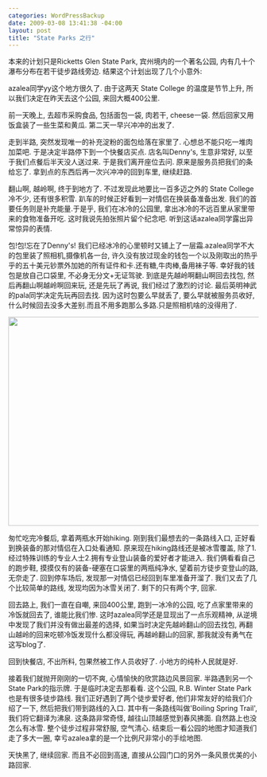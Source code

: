 ```yaml
--- 
categories: WordPressBackup
date: 2009-03-08 13:41:38 -04:00
layout: post
title: "State Parks 之行"
---
```

本来的计划只是Ricketts Glen State Park, 宾州境内的一个著名公园, 内有几十个瀑布分布在若干徒步路线旁边. 结果这个计划出现了几个小意外:

<!--more-->azalea同学yy这个地方很久了. 由于这两天 State College 的温度是节节上升, 所以我们决定在昨天去这个公园, 来回大概400公里.

前一天晚上, 去超市采购食品, 包括面包一袋, 肉若干, cheese一袋. 然后回家又用饭盒装了一些生菜和黄瓜. 第二天一早兴冲冲的出发了.

走到半路, 突然发现唯一的补充淀粉的面包给落在家里了. 心想总不能只吃一堆肉加菜吧. 于是决定半路停下到一个快餐店买点. 店名叫Denny's, 生意非常好, 以至于我们点餐后半天没人送过来. 于是我们离开座位去问. 原来是服务员把我们的条给忘了. 拿到点的东西后再一次兴冲冲的回到车里, 继续赶路.

翻山啊, 越岭啊, 终于到地方了. 不过发现此地要比一百多迈之外的 State College冷不少, 还有很多积雪. 趴车的时候正好看到一对情侣在换装备准备出发. 我们的首要任务则是补充能量.于是乎, 我们在冰冷的公园里, 拿出冰冷的不远百里从家里带来的食物准备开吃. 这时我说先拍张照片留个纪念吧. 听到这话azalea同学露出异常惊异的表情.

包!包!忘在了Denny's! 我们已经冰冷的心里顿时又铺上了一层霜.azalea同学不大的包里装了照相机,摄像机各一台, 许久没有放过现金的钱包一个以及刚取出的热乎乎的五十美元钞票外加她的所有证件和卡.还有糖,牛肉棒,备用袜子等. 幸好我的钱包是放自己口袋里, 不必身无分文+无证驾驶. 到底是先越岭啊翻山啊回去找包, 然后再翻山啊越岭啊回来玩, 还是先玩了再说, 我们经过了激烈的讨论. 最后英明神武的pala同学决定先玩再回去找. 因为这时包要么早就丢了, 要么早就被服务员收好, 什么时候回去没多大差别.而且不用多跑那么多路.只是照相机啥的没得用了.
<p style="text-align:center;"><a href="http://lh3.ggpht.com/_JkjZvHYNoXw/SbQAH-mb7xI/AAAAAAAAMDw/8uwnVYPGj1A/mail.google.com.jpg"><img class="aligncenter" title="picnic" src="http://lh3.ggpht.com/_JkjZvHYNoXw/SbQAH-mb7xI/AAAAAAAAMDw/8uwnVYPGj1A/mail.google.com.jpg" alt="" width="560" height="420" /></a></p>

匆忙吃完冷餐后, 拿着两瓶水开始hiking. 刚到我们最想去的一条路线入口, 正好看到换装备的那对情侣在入口处看通知. 原来现在hiking路线还是被冰雪覆盖, 除了1.经过特殊训练的专业人士2.拥有专业登山装备的爱好者才能进入. 我们俩看看自己的跑步鞋, 摸摸仅有的装备-硬塞在口袋里的两瓶纯净水, 望着前方徒步变登山的路, 无奈走了. 回到停车场后, 发现那一对情侣已经回到车里准备开溜了. 我们又去了几个比较简单的路线, 发现均因为冰雪关闭了. 剩下的只有两个字, 回家.

回去路上, 我们一直在自嘲, 来回400公里, 跑到一冰冷的公园, 吃了点家里带来的冷饭就回去了, 谁能比我们惨. 这时azalea同学还是显现出了一点乐观精神, 从逆境中发现了我们并没有做出最差的选择, 如果当时决定先越岭翻山的回去找包, 再翻山越岭的回来吃顿冷饭发现什么都没得玩, 再越岭翻山的回家, 那我就没有勇气在这写blog了.

回到快餐店, 不出所料, 包果然被工作人员收好了. 小地方的纯朴人民就是好.

接着我们就抛开刚刚的一切不爽, 心情愉快的欣赏路边风景回家. 半路遇到另一个State Park的指示牌. 于是临时决定去那看看. 这个公园, R.B. Winter State Park 也是有很多徒步路线. 我们正好遇到了两个徒步爱好者, 他们非常友好的给我们介绍了一下, 然后把我们带到路线的入口. 其中有一条路线叫做'Boiling Spring Trail', 我们将它翻译为沸泉. 这条路非常奇怪, 越往山顶越感觉到春风拂面. 自然路上也没怎么有冰雪. 整个徒步过程非常舒服, 空气清心. 结束后一看公园的地图才知道我们走了多大一圈, 幸亏azalea拿的是一个比例尺非常小的手绘地图.

天快黑了, 继续回家. 而且不必回到高速, 直接从公园门口的另外一条风景优美的小路回家.
